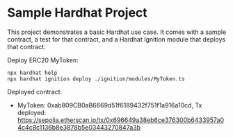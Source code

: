 # Sample Hardhat Project

This project demonstrates a basic Hardhat use case. It comes with a sample contract, a test for that contract, and a Hardhat Ignition module that deploys that contract.

Deploy ERC20 MyToken:

```shell
npx hardhat help
npx hardhat ignition deploy ./ignition/modules/MyToken.ts
```

Deployed contract:
- MyToken: 0xab809CB0aB6669d51f6189432f751f1a916a10cd, Tx deployed: https://sepolia.etherscan.io/tx/0x696649a38eb6ce376300b6433957a04c4c8c1136b8e3878b5e03443270847a3b
